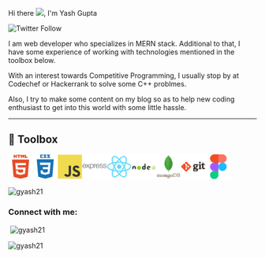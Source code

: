 Hi there <img src="https://raw.githubusercontent.com/MartinHeinz/MartinHeinz/master/wave.gif" width="30px">, I'm Yash Gupta

![Twitter Follow](https://img.shields.io/twitter/follow/gyash21?style=social)

I am web developer who specializes in MERN stack. Additional to that, I have some experience of working with technologies mentioned in the toolbox below.

With an interest towards Competitive Programming, I usually stop by at Codechef or Hackerrank to solve some C++ problmes.

Also, I try to make some content on my blog so as to help new coding enthusiast to get into this world with some little hassle.

---

🧰 Toolbox
---
<img src="https://github.com/devicons/devicon/blob/master/icons/html5/html5-plain-wordmark.svg" alt="HTML5 logo" width='50' height='50'><img src="https://github.com/devicons/devicon/blob/master/icons/css3/css3-plain-wordmark.svg" alt="CSS3 logo" width='50' height='50'><img src="https://github.com/devicons/devicon/blob/master/icons/javascript/javascript-original.svg" alt="JavaScript logo" width='50' height='50'><img src="https://github.com/devicons/devicon/blob/master/icons/express/express-original-wordmark.svg" alt="Express logo" width='50' height='50'><img src="https://github.com/devicons/devicon/blob/master/icons/react/react-original.svg" alt="React logo" width='50' height='50'><img src="https://github.com/devicons/devicon/blob/master/icons/nodejs/nodejs-original-wordmark.svg" alt="Nodejs logo" width='50' height='50'><img src="https://github.com/devicons/devicon/blob/master/icons/mongodb/mongodb-original-wordmark.svg" alt="MongoDB logo" width='50' height='50'><img src="https://github.com/devicons/devicon/blob/master/icons/git/git-original-wordmark.svg" alt="Git logo" width='50' height='50'><img src="https://github.com/devicons/devicon/blob/master/icons/figma/figma-original.svg" alt="Figma logo" width='50' height='50'>



<p align="left"> <img src="https://komarev.com/ghpvc/?username=gyash21&label=Profile%20views&color=0e75b6&style=flat" alt="gyash21" /> </p>

<h3 align="left">Connect with me:</h3>
<p align="left">
</p>

<p>&nbsp;<img align="center" src="https://github-readme-stats.vercel.app/api?username=gyash21&show_icons=true&locale=en" alt="gyash21" /></p>

<p><img align="center" src="https://github-readme-streak-stats.herokuapp.com/?user=gyash21&" alt="gyash21" /></p>


<!--
**gyash21/gyash21** is a ✨ _special_ ✨ repository because its `README.md` (this file) appears on your GitHub profile.

Here are some ideas to get you started:

- 🔭 I’m currently working on ...
- 🌱 I’m currently learning ...
- 👯 I’m looking to collaborate on ...
- 🤔 I’m looking for help with ...
- 💬 Ask me about ...
- 📫 How to reach me: ...
- 😄 Pronouns: ...
- ⚡ Fun fact: ...
-->
